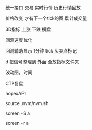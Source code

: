统一接口  交易 实时行情 历史行情回放  


价格改变 才有下一个tick的图  累计成交量


3D指标  上涨 下跌 横盘  

回测速度优化 


回测辅助显示 1分钟 tick 买卖点标记


d 把信号整理到 外面  全放指标文件夹

波动图，时间

CTP复盘

hopexAPI



source .nvm/nvm.sh

screen -S a

screen -r a
